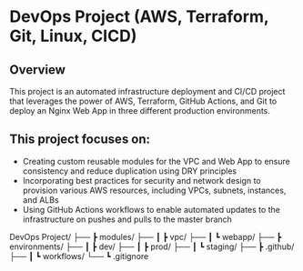 
# DevOps Project (AWS, Terraform, Git, Linux, CICD)

## Overview
This project is an automated infrastructure deployment and CI/CD project that leverages the power of AWS, Terraform, GitHub Actions, and Git to deploy an Nginx Web App in three different production environments.

## This project focuses on:
- Creating custom reusable modules for the VPC and Web App to ensure consistency and reduce duplication using DRY principles
- Incorporating best practices for security and network design to provision various AWS resources, including VPCs, subnets, instances, and ALBs
- Using GitHub Actions workflows to enable automated updates to the infrastructure on pushes and pulls to the master branch



DevOps Project/
├── ┣ modules/
├── ┃ ┣ vpc/
├── ┃ ┗ webapp/
├── ┣ environments/
├── ┃ ┣ dev/
├── ┃ ┣ prod/
├── ┃ ┗ staging/
├── ┣ .github/
├── ┃ ┗ workflows/
└── ┗ .gitignore

